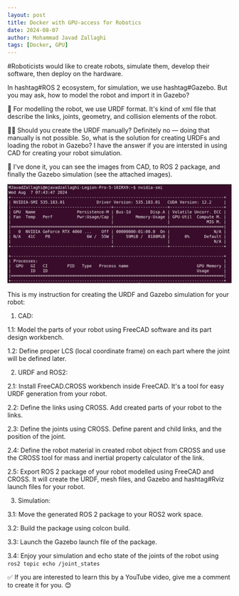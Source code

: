 ```yaml
---
layout: post
title: Docker with GPU-access for Robotics
date: 2024-08-07
author: Mohammad Javad Zallaghi
tags: [Docker, GPU]
---
```


#Roboticists would like to create robots, simulate them, develop their software, then deploy on the hardware.

In hashtag#ROS 2 ecosystem, for simulation, we use hashtag#Gazebo. But you may ask, how to model the robot and import it in Gazebo?

🐢 For modelling the robot, we use URDF format. It's kind of xml file that describe the links, joints, geometry, and collision elements of the robot. 

🤷‍♂️ Should you create the URDF manually? Definitely no — doing that manually is not possible. So, what is the solution for creating URDFs and loading the robot in Gazebo? I have the answer if you are intersted in using CAD for creating your robot simulation.

🌱 I've done it, you can see the images from CAD, to ROS 2 package, and finally the Gazebo simulation (see the attached images). 

![Access to the GPU inside the docker container](/assets/images/gpu_inside_docker.png)

This is my instruction for creating the URDF and Gazebo simulation for your robot:

1. CAD:

 1.1: Model the parts of your robot using FreeCAD software and its part design workbench.

 1.2: Define proper LCS (local coordinate frame) on each part where the joint will be defined later.

2. URDF and ROS2:

 2.1: Install FreeCAD.CROSS workbench inside FreeCAD. It's a tool for easy URDF generation from your robot.

 2.2: Define the links using CROSS. Add created parts of your robot to the links.

 2.3: Define the joints using CROSS. Define parent and child links, and the position of the joint.

 2.4: Define the robot material in created robot object from CROSS and use the CROSS tool for mass and inertial property calculator of the link.

 2.5: Export ROS 2 package of your robot modelled using FreeCAD and CROSS. It will create the URDF, mesh files, and Gazebo and hashtag#Rviz launch files for your robot.

3. Simulation:

3.1: Move the generated ROS 2 package to your ROS2 work space.

3.2: Build the package using colcon build.

3.3: Launch the Gazebo launch file of the package.

3.4: Enjoy your simulation and echo state of the joints of the robot using ```ros2 topic echo /joint_states```

✅ If you are interested to learn this by a YouTube video, give me a comment to create it for you. 😊